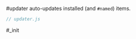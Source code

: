 #updater auto-updates installed (and `#named`) items.

```js:js_removed:updater.js
// updater.js
```

#_init